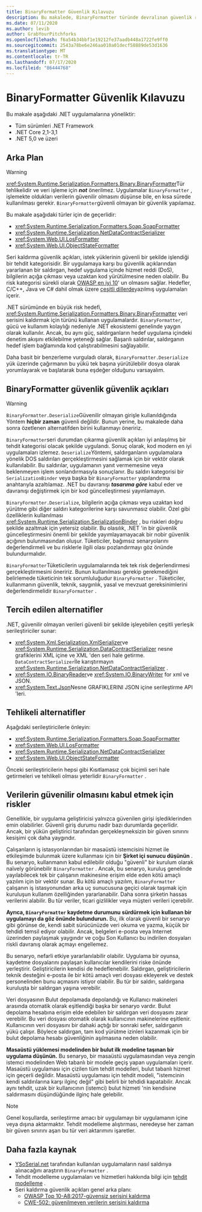```yaml
---
title: BinaryFormatter Güvenlik Kılavuzu
description: Bu makalede, BinaryFormatter türünde devralınan güvenlik riskleri ve farklı serileştiricilerin kullanması için öneriler açıklanmaktadır.
ms.date: 07/11/2020
ms.author: levib
author: GrabYourPitchforks
ms.openlocfilehash: f6a54b34bbf1e19212fe37aadb448a1722fe9ff0
ms.sourcegitcommit: 2543a78be6e246aa010a01decf58889de53d1636
ms.translationtype: MT
ms.contentlocale: tr-TR
ms.lasthandoff: 07/17/2020
ms.locfileid: "86444768"
---
```

# <a name="binaryformatter-security-guide"></a>BinaryFormatter Güvenlik Kılavuzu

Bu makale aşağıdaki .NET uygulamalarına yöneliktir:

* Tüm sürümleri .NET Framework
* .NET Core 2,1-3,1
* .NET 5,0 ve üzeri

## <a name="background"></a>Arka Plan

> [!WARNING]
> <xref:System.Runtime.Serialization.Formatters.Binary.BinaryFormatter>Tür tehlikelidir ve veri işleme için ***not*** önerilmez. Uygulamalar `BinaryFormatter` , işlemekte oldukları verilerin güvenilir olmasını düşünse bile, en kısa sürede kullanılması gerekir. `BinaryFormatter`güvenli olmayan bir güvenlik yapılamaz.

Bu makale aşağıdaki türler için de geçerlidir:

* <xref:System.Runtime.Serialization.Formatters.Soap.SoapFormatter>
* <xref:System.Runtime.Serialization.NetDataContractSerializer>
* <xref:System.Web.UI.LosFormatter>
* <xref:System.Web.UI.ObjectStateFormatter>

Seri kaldırma güvenlik açıkları, istek yüklerinin güvenli bir şekilde işlendiği bir tehdit kategorisidir. Bir uygulamaya karşı bu güvenlik açıklarından yararlanan bir saldırgan, hedef uygulama içinde hizmet reddi (DoS), bilgilerin açığa çıkması veya uzaktan kod yürütülmesine neden olabilir. Bu risk kategorisi sürekli olarak [OWASP en iyi 10](https://owasp.org/www-project-top-ten/)' un olmasını sağlar. Hedefler, C/C++, Java ve C# dahil olmak üzere [çeşitli dillerde](https://owasp.org/www-community/vulnerabilities/Deserialization_of_untrusted_data)yazılmış uygulamaları içerir.

.NET sürümünde en büyük risk hedefi, <xref:System.Runtime.Serialization.Formatters.Binary.BinaryFormatter> veri serisini kaldırmak için türünü kullanan uygulamalardır. `BinaryFormatter`, gücü ve kullanım kolaylığı nedeniyle .NET ekosistemi genelinde yaygın olarak kullanılır. Ancak, bu aynı güç, saldırganların hedef uygulama içindeki denetim akışını etkilebilme yeteneği sağlar. Başarılı saldırılar, saldırganın hedef işlem bağlamında kod çalıştırabilmesini sağlayabilir.

Daha basit bir benzerleme vurguladı olarak, `BinaryFormatter.Deserialize` yük üzerinde çağırmanın bu yükü tek başına yürütülebilir dosya olarak yorumlayarak ve başlatarak buna eşdeğer olduğunu varsayalım.

## <a name="binaryformatter-security-vulnerabilities"></a>BinaryFormatter güvenlik güvenlik açıkları

> [!WARNING]
> `BinaryFormatter.Deserialize`Güvenilir olmayan girişle kullanıldığında Yöntem __hiçbir zaman__ güvenli değildir. Bunun yerine, bu makalede daha sonra özetlenen alternatifden birini kullanmayı öneririz.

`BinaryFormatter`seri durumdan çıkarma güvenlik açıkları iyi anlaşılmış bir tehdit kategorisi olacak şekilde uygulandı. Sonuç olarak, kod modern en iyi uygulamaları izlemez. `Deserialize`Yöntemi, saldırganların uygulamalara yönelik DOS saldırıları gerçekleştirmesini sağlamak için bir vektör olarak kullanılabilir. Bu saldırılar, uygulamanın yanıt vermemesine veya beklenmeyen işlem sonlandırmasıyla sonuçlanır. Bu saldırı kategorisi bir `SerializationBinder` veya başka bir `BinaryFormatter` yapılandırma anahtarıyla azaltılamaz. .NET bu davranışı ***tasarıma göre*** kabul eder ve davranışı değiştirmek için bir kod güncelleştirmesi yayınlamayın.

`BinaryFormatter.Deserialize`, bilgilerin açığa çıkması veya uzaktan kod yürütme gibi diğer saldırı kategorilerine karşı savunmasız olabilir. Özel gibi özelliklerin kullanılması <xref:System.Runtime.Serialization.SerializationBinder> , bu riskleri doğru şekilde azaltmak için yetersiz olabilir. Bu olasılık, .NET 'in bir güvenlik güncelleştirmesini önemli bir şekilde yayımlayamayacak bir nobir güvenlik açığının bulunmasından oluşur. Tüketiciler, bağımsız senaryolarını değerlendirmeli ve bu risklerle ilgili olası pozlandırmayı göz önünde bulundurmalıdır.

`BinaryFormatter`Tüketicilerin uygulamalarında tek tek risk değerlendirmesi gerçekleştirmesini öneririz. Bunun kullanılması gerekip gerekmediğini belirlemede tüketicinin tek sorumluluğudur `BinaryFormatter` . Tüketiciler, kullanmanın güvenlik, teknik, saygınlık, yasal ve mevzuat gereksinimlerini değerlendirmelidir `BinaryFormatter` .

## <a name="preferred-alternatives"></a>Tercih edilen alternatifler

.NET, güvenilir olmayan verileri güvenli bir şekilde işleyebilen çeşitli yerleşik serileştiriciler sunar:

* <xref:System.Xml.Serialization.XmlSerializer>ve <xref:System.Runtime.Serialization.DataContractSerializer> nesne grafiklerini XML içine ve XML 'den seri hale getirme. `DataContractSerializer`İle karıştırmayın <xref:System.Runtime.Serialization.NetDataContractSerializer> .
* <xref:System.IO.BinaryReader>ve <xref:System.IO.BinaryWriter> for xml ve JSON.
* <xref:System.Text.Json>Nesne GRAFIKLERINI JSON içine serileştirme API 'leri.

## <a name="dangerous-alternatives"></a>Tehlikeli alternatifler

Aşağıdaki serileştiricilerle önleyin:

* <xref:System.Runtime.Serialization.Formatters.Soap.SoapFormatter>
* <xref:System.Web.UI.LosFormatter>
* <xref:System.Runtime.Serialization.NetDataContractSerializer>
* <xref:System.Web.UI.ObjectStateFormatter>

Önceki serileştiricilerin hepsi gibi Kısıtlamasız çok biçimli seri hale getirmeleri ve tehlikeli olması yeterlidir `BinaryFormatter` .

## <a name="the-risks-of-assuming-data-to-be-trustworthy"></a>Verilerin güvenilir olmasını kabul etmek için riskler

Genellikle, bir uygulama geliştiricisi yalnızca güvenilen girişi işlediklerinden emin olabilirler. Güvenli giriş durumu nadir bazı durumlarda geçerlidir. Ancak, bir yükün geliştirici tarafından gerçekleşmeksizin bir güven sınırını kesişimi çok daha yaygındır.

Çalışanların iş istasyonlarından bir masaüstü istemcisini hizmet ile etkileşimde bulunmak üzere kullanması için bir __Şirket içi sunucu düşünün__ . Bu senaryo, kullanmanın kabul edilebilir olduğu "güvenli" bir kurulum olarak naïvely görünebilir `BinaryFormatter` . Ancak, bu senaryo, kuruluş genelinde yayılabilecek tek bir çalışanın makinesine erişim elde eden kötü amaçlı yazılım için bir vektör sunar. Bu kötü amaçlı yazılım, `BinaryFormatter` çalışanın iş istasyonundan arka uç sunucusuna geçici olarak taşımak için kuruluşun kullanım özelliğinden yararlanabilir. Daha sonra şirketin hassas verilerini alabilir. Bu tür veriler, ticari gizlilikler veya müşteri verileri içerebilir.

__Ayrıca, `BinaryFormatter` kaydetme durumunu sürdürmek için kullanan bir uygulamayı da göz önünde bulundurun.__ Bu, ilk olarak güvenli bir senaryo gibi görünse de, kendi sabit sürücünüzde veri okuma ve yazma, küçük bir tehdidi temsil ediyor olabilir. Ancak, belgeleri e-posta veya Internet üzerinden paylaşmak yaygındır ve çoğu Son Kullanıcı bu indirilen dosyaları riskli davranış olarak açmayı engellemez.

Bu senaryo, nefarli etkiye yararlanılabilir olabilir. Uygulama bir oyunsa, kaydetme dosyalarını paylaşan kullanıcılar kendilerini riske önünde yerleştirir. Geliştiricilerin kendisi de hedeflenebilir. Saldırgan, geliştiricilerin teknik desteğini e-posta ile bir kötü amaçlı veri dosyası ekleyerek ve destek personelinden bunu açmasını istiyor olabilir. Bu tür bir saldırı, saldırgana kuruluşta bir saldırgan yaşına verebilir.

Veri dosyasının Bulut depolamada depolandığı ve Kullanıcı makineleri arasında otomatik olarak eşitlendiği başka bir senaryo vardır. Bulut depolama hesabına erişim elde edebilen bir saldırgan veri dosyasını zarar verebilir. Bu veri dosyası otomatik olarak kullanıcının makinelerine eşitlenir. Kullanıcının veri dosyasını bir dahaki açtığı bir sonraki sefer, saldırganın yükü çalışır. Böylece saldırgan, tam kod yürütme izinleri kazanmak için bir bulut depolama hesabı güvenliğinin aşılmasına neden olabilir.

__Masaüstü yüklemesi modelinden bir bulut ilk modeline taşınan bir uygulama düşünün.__ Bu senaryo, bir masaüstü uygulamasından veya zengin istemci modelinden Web tabanlı bir modele geçiş yapan uygulamaları içerir. Masaüstü uygulaması için çizilen tüm tehdit modelleri, bulut tabanlı hizmet için geçerli değildir. Masaüstü uygulaması için tehdit modeli, "istemcinin kendi saldırılarına karşı ilginç değil" gibi belirli bir tehdidi kapatabilir. Ancak aynı tehdit, uzak bir kullanıcının (istemci) bulut hizmeti 'nin kendisine saldırmasını düşündüğünde ilginç hale gelebilir.

> [!NOTE]
> Genel koşullarda, serileştirme amacı bir uygulamayı bir uygulamanın içine veya dışına aktarmaktır. Tehdit modelleme alıştırması, neredeyse her zaman bir güven sınırını aşan bu tür veri aktarımını işaretler.

## <a name="further-resources"></a>Daha fazla kaynak

* [YSoSerial.net](https://github.com/pwntester/ysoserial.net) tarafından kullanılan uygulamaların nasıl saldırıya alınacağını araştırın `BinaryFormatter` .
* Tehdit modelleme uygulamaları ve hizmetleri hakkında bilgi için [tehdit modelleme](/securityengineering/sdl/threatmodeling) .
* Seri kaldırma güvenlik açıkları genel arka planı:
  * [OWASP Top 10-A8:2017-güvensiz serisini kaldırma](https://owasp.org/www-project-top-ten/OWASP_Top_Ten_2017/Top_10-2017_A8-Insecure_Deserialization)
  * [CWE-502: güvenilmeyen verilerin serisini kaldırma](https://cwe.mitre.org/data/definitions/502.html)
